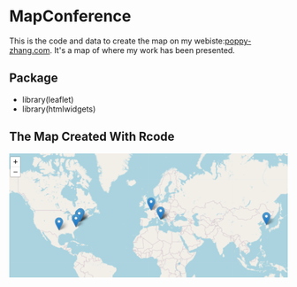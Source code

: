 # MapConference
This is the code and data to create the map on my webiste:[poppy-zhang.com](http://poppy-zhang.com). 
It's a map of where my work has been presented. 

## Package

- library(leaflet)
- library(htmlwidgets)

## The Map Created With Rcode
![See where my works have been presented](map.PNG)

